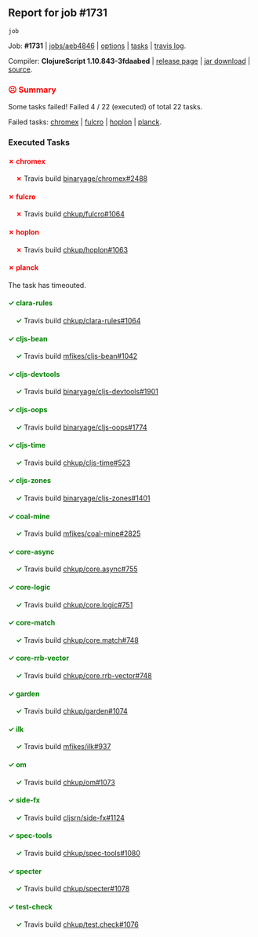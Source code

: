 ## Report for job #1731
```
job
```


Job: **#1731** | [jobs/aeb4846](https://github.com/cljs-oss/canary/commit/aeb484691b082db351d03110b03122fd0051f3cf) | [options](options.edn) | [tasks](tasks.edn) | [travis log](https://travis-ci.org/cljs-oss/canary/builds/764734659).

Compiler: **ClojureScript 1.10.843-3fdaabed** | [release page](https://github.com/cljs-oss/canary/releases/tag/r1.10.843-3fdaabed) | [jar download](https://github.com/cljs-oss/canary/releases/download/r1.10.843-3fdaabed/clojurescript-1.10.843-3fdaabed.jar) | [source](https://github.com/clojure/clojurescript/commit/3fdaabedb1343f434b6cb4f75fa28e748f96eff0).

### <b style='color:red'>☹ Summary</b>

Some tasks failed! Failed 4 / 22 (executed) of total 22 tasks.

Failed tasks: [chromex](#-chromex) | [fulcro](#-fulcro) | [hoplon](#-hoplon) | [planck](#-planck).

### Executed Tasks

#### <b style='color:red'>&#x2717; chromex</b>
&nbsp;&nbsp;&nbsp;&nbsp;<b style='color:red'>&#x2717;</b> Travis build [binaryage/chromex#2488](https://travis-ci.org/binaryage/chromex/builds/764734796)<br>

#### <b style='color:red'>&#x2717; fulcro</b>
&nbsp;&nbsp;&nbsp;&nbsp;<b style='color:red'>&#x2717;</b> Travis build [chkup/fulcro#1064](https://travis-ci.org/chkup/fulcro/builds/764734827)<br>

#### <b style='color:red'>&#x2717; hoplon</b>
&nbsp;&nbsp;&nbsp;&nbsp;<b style='color:red'>&#x2717;</b> Travis build [chkup/hoplon#1063](https://travis-ci.org/chkup/hoplon/builds/764734833)<br>

#### <b style='color:red'>&#x2717; planck</b>
The task has timeouted.

#### <b style='color:green'>&#x2713; clara-rules</b>
&nbsp;&nbsp;&nbsp;&nbsp;<b style='color:green'>&#x2713;</b> Travis build [chkup/clara-rules#1064](https://travis-ci.org/chkup/clara-rules/builds/764734800)<br>

#### <b style='color:green'>&#x2713; cljs-bean</b>
&nbsp;&nbsp;&nbsp;&nbsp;<b style='color:green'>&#x2713;</b> Travis build [mfikes/cljs-bean#1042](https://travis-ci.org/mfikes/cljs-bean/builds/764734802)<br>

#### <b style='color:green'>&#x2713; cljs-devtools</b>
&nbsp;&nbsp;&nbsp;&nbsp;<b style='color:green'>&#x2713;</b> Travis build [binaryage/cljs-devtools#1901](https://travis-ci.org/binaryage/cljs-devtools/builds/764734804)<br>

#### <b style='color:green'>&#x2713; cljs-oops</b>
&nbsp;&nbsp;&nbsp;&nbsp;<b style='color:green'>&#x2713;</b> Travis build [binaryage/cljs-oops#1774](https://travis-ci.org/binaryage/cljs-oops/builds/764734806)<br>

#### <b style='color:green'>&#x2713; cljs-time</b>
&nbsp;&nbsp;&nbsp;&nbsp;<b style='color:green'>&#x2713;</b> Travis build [chkup/cljs-time#523](https://travis-ci.org/chkup/cljs-time/builds/764734808)<br>

#### <b style='color:green'>&#x2713; cljs-zones</b>
&nbsp;&nbsp;&nbsp;&nbsp;<b style='color:green'>&#x2713;</b> Travis build [binaryage/cljs-zones#1401](https://travis-ci.org/binaryage/cljs-zones/builds/764734811)<br>

#### <b style='color:green'>&#x2713; coal-mine</b>
&nbsp;&nbsp;&nbsp;&nbsp;<b style='color:green'>&#x2713;</b> Travis build [mfikes/coal-mine#2825](https://travis-ci.org/mfikes/coal-mine/builds/764734813)<br>

#### <b style='color:green'>&#x2713; core-async</b>
&nbsp;&nbsp;&nbsp;&nbsp;<b style='color:green'>&#x2713;</b> Travis build [chkup/core.async#755](https://travis-ci.org/chkup/core.async/builds/764734819)<br>

#### <b style='color:green'>&#x2713; core-logic</b>
&nbsp;&nbsp;&nbsp;&nbsp;<b style='color:green'>&#x2713;</b> Travis build [chkup/core.logic#751](https://travis-ci.org/chkup/core.logic/builds/764734821)<br>

#### <b style='color:green'>&#x2713; core-match</b>
&nbsp;&nbsp;&nbsp;&nbsp;<b style='color:green'>&#x2713;</b> Travis build [chkup/core.match#748](https://travis-ci.org/chkup/core.match/builds/764734823)<br>

#### <b style='color:green'>&#x2713; core-rrb-vector</b>
&nbsp;&nbsp;&nbsp;&nbsp;<b style='color:green'>&#x2713;</b> Travis build [chkup/core.rrb-vector#748](https://travis-ci.org/chkup/core.rrb-vector/builds/764734825)<br>

#### <b style='color:green'>&#x2713; garden</b>
&nbsp;&nbsp;&nbsp;&nbsp;<b style='color:green'>&#x2713;</b> Travis build [chkup/garden#1074](https://travis-ci.org/chkup/garden/builds/764734847)<br>

#### <b style='color:green'>&#x2713; ilk</b>
&nbsp;&nbsp;&nbsp;&nbsp;<b style='color:green'>&#x2713;</b> Travis build [mfikes/ilk#937](https://travis-ci.org/mfikes/ilk/builds/764734835)<br>

#### <b style='color:green'>&#x2713; om</b>
&nbsp;&nbsp;&nbsp;&nbsp;<b style='color:green'>&#x2713;</b> Travis build [chkup/om#1073](https://travis-ci.org/chkup/om/builds/764734851)<br>

#### <b style='color:green'>&#x2713; side-fx</b>
&nbsp;&nbsp;&nbsp;&nbsp;<b style='color:green'>&#x2713;</b> Travis build [cljsrn/side-fx#1124](https://travis-ci.org/cljsrn/side-fx/builds/764734849)<br>

#### <b style='color:green'>&#x2713; spec-tools</b>
&nbsp;&nbsp;&nbsp;&nbsp;<b style='color:green'>&#x2713;</b> Travis build [chkup/spec-tools#1080](https://travis-ci.org/chkup/spec-tools/builds/764734839)<br>

#### <b style='color:green'>&#x2713; specter</b>
&nbsp;&nbsp;&nbsp;&nbsp;<b style='color:green'>&#x2713;</b> Travis build [chkup/specter#1078](https://travis-ci.org/chkup/specter/builds/764734837)<br>

#### <b style='color:green'>&#x2713; test-check</b>
&nbsp;&nbsp;&nbsp;&nbsp;<b style='color:green'>&#x2713;</b> Travis build [chkup/test.check#1076](https://travis-ci.org/chkup/test.check/builds/764734853)<br>